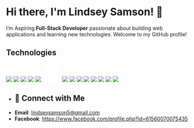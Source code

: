 # Hi there, I'm Lindsey Samson! 👋
I’m Aspiring **Full-Stack Developer** passionate about building web applications and learning new technologies. Welcome to my GitHub profile!

## **Technologies**
<img src="https://github.com/onemarc/tech-icons/blob/main/icons/html.svg" width="50">  <img src="https://github.com/onemarc/tech-icons/blob/main/icons/css.svg" width="50">
<img src="https://github.com/onemarc/tech-icons/blob/main/icons/javascript.svg" width="50">  <img src="https://github.com/onemarc/tech-icons/blob/main/icons/typescript.svg" width="50"> <img src="https://github.com/onemarc/tech-icons/blob/main/icons/react-dark.svg" width="50"> <img src="https://github.com/onemarc/tech-icons/blob/main/icons/expressjs-dark.svg" width="50"> <img src="https://github.com/onemarc/tech-icons/blob/main/icons/nodejs-dark.svg" width="50"> <img src="https://github.com/onemarc/tech-icons/blob/main/icons/mysql-dark.svg" width="50"> <img src="https://github.com/onemarc/tech-icons/blob/main/icons/mongodb-dark.svg" width="50"> <img src="https://github.com/onemarc/tech-icons/blob/main/icons/java-dark.svg" width="50">  <img src="https://github.com/onemarc/tech-icons/blob/main/icons/php.svg" width="50">
<img src="https://github.com/onemarc/tech-icons/blob/main/icons/tailwindcss-dark.svg" width="50">  <img src="[https://github.com/onemarc/tech-icons/blob/main/icons/postman.sv](https://github.com/onemarc/tech-icons/blob/main/icons/socketio-light.svg)g" width="50"> <img src="https://github.com/onemarc/tech-icons/blob/main/icons/postman.svg" width="50">


- ## 🤝 Connect with Me
- **Email**: lindseysamson5@gmail.com
- **Facebook**: https://www.facebook.com/profile.php?id=61560070075435

